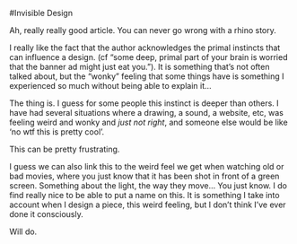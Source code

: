 #Invisible Design

Ah, really really good article. You can never go wrong with a rhino story.

I really like the fact that the author acknowledges the primal instincts that can influence a design. (cf “some deep, primal part of your brain is worried that the banner ad might just eat you.”). It is something that’s not often talked about, but the “wonky” feeling that some things have is something I experienced so much without being able to explain it… 

The thing is. I guess for some people this instinct is deeper than others. I have had several situations where a drawing, a sound, a website, etc, was feeling weird and wonky and *just not right*, and someone else would be like ‘no wtf this is pretty cool’.

This can be pretty frustrating.

I guess we can also link this to the weird feel we get when watching old or bad movies, where you just know that it has been shot in front of a green screen. Something about the light, the way they move… You just know.
I do find really nice to be able to put a name on this. It is something I take into account when I design a piece, this weird feeling, but I don’t think I’ve ever done it consciously.

Will do.


